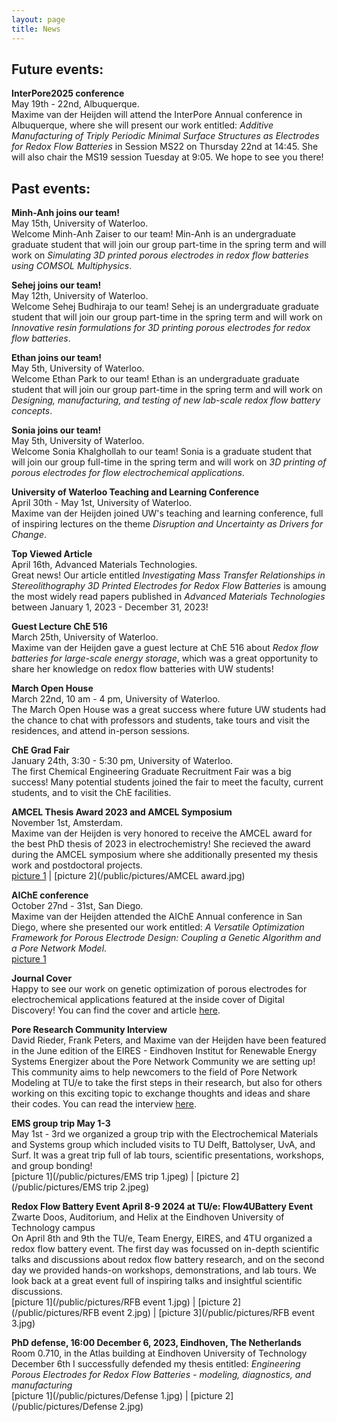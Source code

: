 ```yaml
---
layout: page
title: News
---
```


## Future events:
**InterPore2025 conference**\
May 19th - 22nd, Albuquerque.\
Maxime van der Heijden will attend the InterPore Annual conference in Albuquerque, where she will present our work entitled: *Additive Manufacturing of Triply Periodic Minimal Surface Structures as Electrodes for Redox Flow Batteries* in Session MS22 on Thursday 22nd at 14:45. She will also chair the MS19 session Tuesday at 9:05. We hope to see you there!

## Past events:
**Minh-Anh joins our team!**\
May 15th, University of Waterloo.\
Welcome Minh-Anh Zaiser to our team! Min-Anh is an undergraduate graduate student that will join our group part-time in the spring term and will work on *Simulating 3D printed porous electrodes in redox flow batteries using COMSOL Multiphysics*.

**Sehej joins our team!**\
May 12th, University of Waterloo.\
Welcome Sehej Budhiraja to our team! Sehej is an undergraduate graduate student that will join our group part-time in the spring term and will work on *Innovative resin formulations for 3D printing porous electrodes for redox flow batteries*.

**Ethan joins our team!**\
May 5th, University of Waterloo.\
Welcome Ethan Park to our team! Ethan is an undergraduate graduate student that will join our group part-time in the spring term and will work on *Designing, manufacturing, and testing of new lab-scale redox flow battery concepts*.

**Sonia joins our team!**\
May 5th, University of Waterloo.\
Welcome Sonia Khalghollah to our team! Sonia is a graduate student that will join our group full-time in the spring term and will work on *3D printing of porous electrodes for flow electrochemical applications*.

**University of Waterloo Teaching and Learning Conference**\
April 30th - May 1st, University of Waterloo.\
Maxime van der Heijden joined UW's teaching and learning conference, full of inspiring lectures on the theme *Disruption and Uncertainty as Drivers for Change*.

**Top Viewed Article**\
April 16th, Advanced Materials Technologies.\
Great news! Our article entitled *Investigating Mass Transfer Relationships in Stereolithography 3D Printed Electrodes for Redox Flow Batteries* is amoung the most widely read papers published in *Advanced Materials Technologies* between January 1, 2023 - December 31, 2023!

**Guest Lecture ChE 516**\
March 25th, University of Waterloo.\
Maxime van der Heijden gave a guest lecture at ChE 516 about *Redox flow batteries for large-scale energy storage*, which was a great opportunity to share her knowledge on redox flow batteries with UW students!

**March Open House**\
March 22nd, 10 am - 4 pm, University of Waterloo.\
The March Open House was a great success where future UW students had the chance to chat with professors and students, take tours and visit the residences, and attend in-person sessions.

**ChE Grad Fair**\
January 24th, 3:30 - 5:30 pm, University of Waterloo.\
The first Chemical Engineering Graduate Recruitment Fair was a big success! Many potential students joined the fair to meet the faculty, current students, and to visit the ChE facilities.

**AMCEL Thesis Award 2023 and AMCEL Symposium**\
November 1st, Amsterdam.\
Maxime van der Heijden is very honored to receive the AMCEL award for the best PhD thesis of 2023 in electrochemistry! She recieved the award during the AMCEL symposium where she additionally presented my thesis work and postdoctoral projects.\
[picture 1](/public/pictures/AMCEL.jpg) | [picture 2](/public/pictures/AMCEL award.jpg) 

**AIChE conference**\
October 27nd - 31st, San Diego.\
Maxime van der Heijden attended the AIChE Annual conference in San Diego, where she presented our work entitled: *A Versatile Optimization Framework for Porous Electrode Design: Coupling a Genetic Algorithm and a Pore Network Model*.\
[picture 1](/public/pictures/AICHE.jpg)

**Journal Cover**\
Happy to see our work on genetic optimization of porous electrodes for electrochemical applications featured at the inside cover of Digital Discovery! You can find the cover and article [here](https://pubs.rsc.org/en/content/articlepdf/2024/dd/d3dd00247k).

**Pore Research Community Interview**\
David Rieder, Frank Peters, and Maxime van der Heijden have been featured in the June edition of the EIRES - Eindhoven Institut for Renewable Energy Systems Energizer about the Pore Network Community we are setting up! This community aims to help newcomers to the field of Pore Network Modeling at TU/e to take the first steps in their research, but also for others working on this exciting topic to exchange thoughts and ideas and share their codes. You can read the interview [here](https://www.tue.nl/en/research/institutes/eindhoven-institute-for-renewable-energy-systems/focus-areas/pore-research-community).

**EMS group trip May 1-3**\
May 1st - 3rd we organized a group trip with the Electrochemical Materials and Systems group which included visits to TU Delft, Battolyser, UvA, and Surf. It was a great trip full of lab tours, scientific presentations, workshops, and group bonding!\
[picture 1](/public/pictures/EMS trip 1.jpeg) | [picture 2](/public/pictures/EMS trip 2.jpeg)

**Redox Flow Battery Event April 8-9 2024 at TU/e: Flow4UBattery Event**\
Zwarte Doos, Auditorium, and Helix at the Eindhoven University of Technology campus\
On April 8th and 9th the TU/e, Team Energy, EIRES, and 4TU organized a redox flow battery event. The first day was focussed on in-depth scientific talks and discussions about redox flow battery research, and on the second day we provided hands-on workshops, demonstrations, and lab tours. We look back at a great event full of inspiring talks and insightful scientific discussions.\
[picture 1](/public/pictures/RFB event 1.jpg) | [picture 2](/public/pictures/RFB event 2.jpg) | [picture 3](/public/pictures/RFB event 3.jpg)

**PhD defense, 16:00 December 6, 2023, Eindhoven, The Netherlands**\
Room 0.710, in the Atlas building at Eindhoven University of Technology\
December 6th I successfully defended my thesis entitled: *Engineering Porous Electrodes for Redox Flow Batteries - modeling, diagnostics, and manufacturing*\
[picture 1](/public/pictures/Defense 1.jpg) | [picture 2](/public/pictures/Defense 2.jpg)
